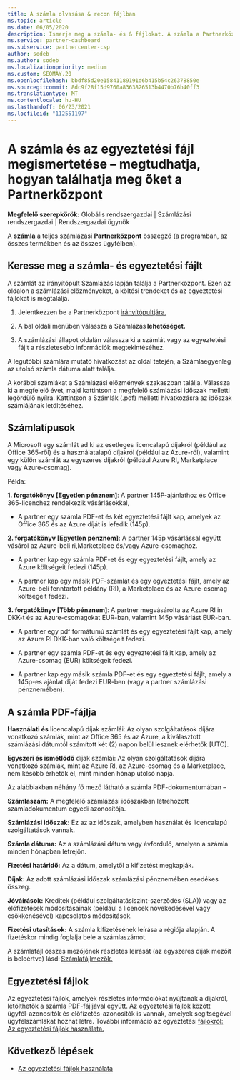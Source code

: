 ```yaml
---
title: A számla olvasása & recon fájlban
ms.topic: article
ms.date: 06/05/2020
description: Ismerje meg a számla- és & fájlokat. A számla a Partnerközpont, termékek és ügyfelek teljes havi díjait jeleníti meg.
ms.service: partner-dashboard
ms.subservice: partnercenter-csp
author: sodeb
ms.author: sodeb
ms.localizationpriority: medium
ms.custom: SEOMAY.20
ms.openlocfilehash: bbdf85d20e15841189191d6b415b54c26378850e
ms.sourcegitcommit: 8dc9f28f15d9760a8363826513b4470b76b40ff3
ms.translationtype: MT
ms.contentlocale: hu-HU
ms.lasthandoff: 06/23/2021
ms.locfileid: "112551197"
---
```

# <a name="understand-your-bill-and-reconciliation-file---learn-how-to-find-them-in-partner-center"></a>A számla és az egyeztetési fájl megismertetése – megtudhatja, hogyan találhatja meg őket a Partnerközpont


**Megfelelő szerepkörök:** Globális rendszergazdai | Számlázási rendszergazdai | Rendszergazdai ügynök


A **számla** a teljes számlázási **Partnerközpont** összegző (a programban, az összes termékben és az összes ügyfélben). 

## <a name="find-your-bill-and-reconciliation-file"></a>Keresse meg a számla- és egyeztetési fájlt 

A számlát az irányítópult Számlázás lapján találja a Partnerközpont. Ezen az oldalon a számlázási előzményeket, a költési trendeket és az egyeztetési fájlokat is megtalálja. 

1. Jelentkezzen be a Partnerközpont [irányítópultjára.](https://partner.microsoft.com/dashboard/home) 

2. A bal oldali menüben válassza a Számlázás **lehetőséget.** 

3. A számlázási állapot oldalán válassza ki a számlát vagy az egyeztetési fájlt a részletesebb információk megtekintéséhez. 

A legutóbbi számlára mutató hivatkozást az oldal tetején, a Számlaegyenleg az utolsó számla dátuma alatt találja. 

A korábbi számlákat a Számlázási előzmények szakaszban találja. Válassza ki a megfelelő évet, majd kattintson a megfelelő számlázási időszak melletti legördülő nyílra. Kattintson a Számlák (.pdf) melletti hivatkozásra az időszak számlájának letöltéséhez. 

## <a name="invoice-types"></a>Számlatípusok

A Microsoft egy számlát ad ki az esetleges licencalapú díjakról (például az Office 365-ről) és a használatalapú díjakról (például az Azure-ról), valamint egy külön számlát az egyszeres díjakról (például Azure RI, Marketplace vagy Azure-csomag).

Példa:  

**1. forgatókönyv [Egyetlen pénznem]**: A partner 145P-ajánlathoz és Office 365-licenchez rendelkezik vásárlásokkal,  

- A partner egy számla PDF-et és két egyeztetési fájlt kap, amelyek az Office 365 és az Azure díját is lefedik (145p).  

**2. forgatókönyv [Egyetlen pénznem]**: A partner 145p vásárlással együtt vásárol az Azure-beli ri,Marketplace és/vagy Azure-csomaghoz.

- A partner kap egy számla PDF-et és egy egyeztetési fájlt, amely az Azure költségeit fedezi (145p). 

- A partner kap egy másik PDF-számlát és egy egyeztetési fájlt, amely az Azure-beli fenntartott példány (RI), a Marketplace és az Azure-csomag költségeit fedezi. 

**3. forgatókönyv [Több pénznem]**: A partner megvásárolta az Azure RI in DKK-t és az Azure-csomagokat EUR-ban, valamint 145p vásárlást EUR-ban.

- A partner egy pdf formátumú számlát és egy egyeztetési fájlt kap, amely az Azure RI DKK-ban való költségeit fedezi. 

- A partner egy számla PDF-et és egy egyeztetési fájlt kap, amely az Azure-csomag (EUR) költségeit fedezi. 

- A partner kap egy másik számla PDF-et és egy egyeztetési fájlt, amely a 145p-es ajánlat díját fedezi EUR-ben (vagy a partner számlázási pénznemében). 


## <a name="understanding-invoice-pdf"></a>A számla PDF-fájlja 

**Használati és** licencalapú díjak számlái: Az olyan szolgáltatások díjára vonatkozó számlák, mint az Office 365 és az Azure, a kiválasztott számlázási dátumtól számított két (2) napon belül lesznek elérhetők [UTC].  

**Egyszeri és ismétlődő** díjak számlái: Az olyan szolgáltatások díjára vonatkozó számlák, mint az Azure RI, az Azure-csomag és a Marketplace, nem később érhetők el, mint minden hónap utolsó napja.  

Az alábbiakban néhány fő mező látható a számla PDF-dokumentumában –

**Számlaszám:** A megfelelő számlázási időszakban létrehozott számladokumentum egyedi azonosítója. 

**Számlázási időszak:** Ez az az időszak, amelyben használat és licencalapú szolgáltatások vannak. 

**Számla dátuma:** Az a számlázási dátum vagy évforduló, amelyen a számla minden hónapban létrejön. 

**Fizetési határidő:** Az a dátum, amelytől a kifizetést megkapják. 

**Díjak:** Az adott számlázási időszak számlázási pénznemében esedékes összeg. 

**Jóváírások:** Kreditek (például szolgáltatásiszint-szerződés (SLA)) vagy az előfizetések módosításainak (például a licencek növekedésével vagy csökkenésével) kapcsolatos módosítások. 

**Fizetési utasítások:** A számla kifizetésének leírása a régiója alapján. A fizetéskor mindig foglalja bele a számlaszámot. 

A számlafájl összes mezőjének részletes leírását (az egyszeres díjak mezőit is beleértve) lásd: [Számlafájlmezők.](invoice-file.md) 

## <a name="understand-reconciliation-files"></a>Egyeztetési fájlok

 Az egyeztetési fájlok, amelyek részletes információkat nyújtanak a díjakról, letölthetők a számla PDF-fájljával együtt. Az egyeztetési fájlok között ügyfél-azonosítók és előfizetés-azonosítók is vannak, amelyek segítségével ügyfélszámlákat hozhat létre. További információ az egyeztetési [fájlokról: Az egyeztetési fájlok használata.](use-the-reconciliation-files.md) 

## <a name="next-steps"></a>Következő lépések

- [Az egyeztetési fájlok használata](use-the-reconciliation-files.md)
